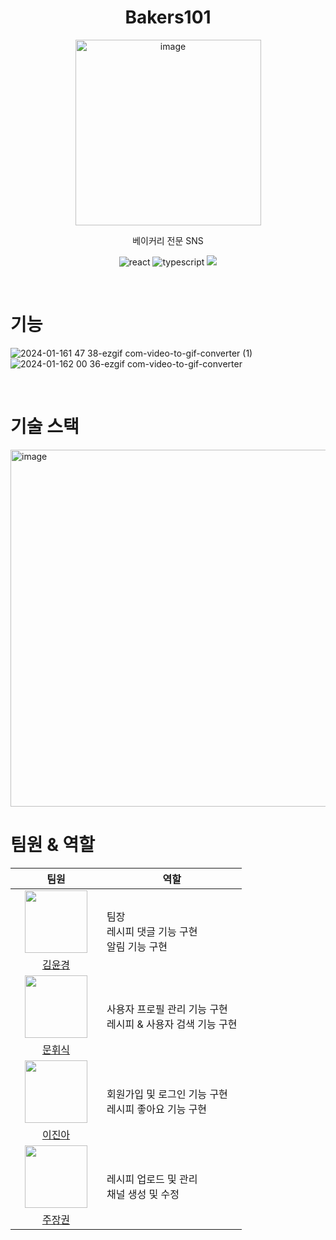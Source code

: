 <h1 align="center">Bakers101</h1>

<p  align="center"><img align="center" width="297" alt="image" src="https://github.com/prgrms-fe-devcourse/FEDC5_Bakers101_changyu/assets/40955023/e0554969-3cb2-4b4a-94fa-514a21891b68"> </p>
<p  align="center">베이커리 전문 SNS </p>
<p align="center">
  <img src="https://img.shields.io/badge/react-v18.2.0-9cf?logo=react" alt="react" />
  <img src="https://img.shields.io/badge/typescript-v5.2.2-blue?logo=typescript" alt="typescript"/>
  <img src="https://img.shields.io/badge/release-v1.0.0-critical?style=flat&logo=google-chrome&logoColor=white" />
</p>

<br/>


# 기능
![2024-01-161 47 38-ezgif com-video-to-gif-converter (1)](https://github.com/prgrms-fe-devcourse/FEDC5_Bakers101_changyu/assets/40955023/dbdf9f1a-6a9b-4c98-9b23-b7ecf9adcc03)
![2024-01-162 00 36-ezgif com-video-to-gif-converter](https://github.com/prgrms-fe-devcourse/FEDC5_Bakers101_changyu/assets/40955023/becf8a44-db3a-44cf-ab30-d0d4c7c5a039)

<br/>

# 기술 스택 

<img width="571" alt="image" src="https://github.com/prgrms-fe-devcourse/FEDC5_Bakers101_changyu/assets/40955023/d067b165-a812-413e-b5c6-e17873770599">

<br/>


# 팀원 & 역할

<table>
    <thead>
        <tr>
            <th width="130">팀원</th>
            <th>역할</th>
        </tr>
    </thead>
    <tbody>
        <tr>
            <td align="center"><img width="100" height="100" src="https://avatars.githubusercontent.com/u/100656920?v=4"></img></td>
            <td rowspan=2><p>팀장 <br/> 레시피 댓글 기능 구현<br/>알림 기능 구현</p></td>
        </tr>
        <tr>
            <td align="center"><a href="https://github.com/Yoonkyoungme">김윤경</a></td>
        </tr>
          <tr>
            <td align="center"><img width="100" height="100" src="https://avatars.githubusercontent.com/u/101445377?v=4"></img></td>
            <td rowspan=2><p>    사용자 프로필 관리 기능 구현 <br/>
                레시피 & 사용자 검색 기능 구현</p> </td>
        </tr>
        <tr>
            <td align="center"><a href="https://github.com/lunarmoon7"</a>문휘식</td>
        </tr>
         <tr>
            <td align="center"><img width="100" height="100" src="https://avatars.githubusercontent.com/u/99376069?v=4"></img></td>
            <td rowspan=2><p>회원가입 및 로그인 기능 구현 <br/> 레시피 좋아요 기능 구현
            </p> 
            </td>
        </tr>
        <tr>
            <td align="center"><a href="https://github.com/lja0395">이진아</a></td>
        </tr>
          <tr>
            <td align="center"><img width="100" height="100" src="https://avatars.githubusercontent.com/u/40955023?v=4"></img></td>
            <td rowspan=2><p>레시피 업로드 및 관리 <br/> 채널 생성 및 수정</p> </td>
        </tr>
          <tr>
            <td align="center"><a href="https://github.com/jujanggwon">주장권</a></td>
          </tr>
    </tbody>
</table>
        
              
